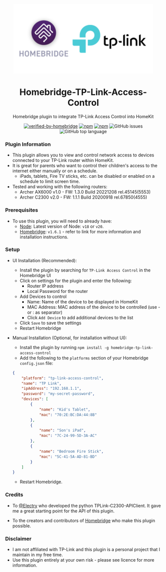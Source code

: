 
<p align="center">
<img src="./images/Homebridge%20TP-Link%20Logo.png" width="450">
</p>

<span align="center">

# Homebridge-TP-Link-Access-Control

Homebridge plugin to integrate TP-Link Access Control into HomeKit

[![verified-by-homebridge](https://badgen.net/badge/homebridge/verified/purple)](https://github.com/homebridge/homebridge/wiki/Verified-Plugins)
[![npm](https://img.shields.io/npm/v/homebridge-tp-link-access-control/latest?label=latest)](https://www.npmjs.com/package/homebridge-tp-link-access-control)
[![npm](https://img.shields.io/npm/dt/homebridge-tp-link-access-control)](https://www.npmjs.com/package/homebridge-tp-link-access-control)
![GitHub issues](https://img.shields.io/github/issues/jgrimard/homebridge-tp-link-access-control)
![GitHub top language](https://img.shields.io/github/languages/top/jgrimard/homebridge-tp-link-access-control)

</span>

### Plugin Information

- This plugin allows you to view and control network access to devices connected to your TP-Link router within HomeKit.
- It is great for parents who want to control their children's access to the internet either manually or on a schedule.
  - iPads, tablets, Fire TV sticks, etc. can be disabled or enabled on a schedule to limit screen time.
- Tested and working with the following routers:
  - Archer AX6000 v1.0 - FW: 1.3.0 Build 20221208 rel.45145(5553)
  - Archer C2300 v2.0 - FW: 1.1.1 Build 20200918 rel.67850(4555)



### Prerequisites

- To use this plugin, you will need to already have:
  - [Node](https://nodejs.org): Latest version of Node: `v18` or `v20`.
  - [Homebridge](https://homebridge.io): `v1.6.1` - refer to link for more information and installation instructions.

### Setup

- UI Installation (Recommended):
  - Install the plugin by searching for `TP-Link Access Control` in the Homebridge UI
  - Click on settings for the plugin and enter the following:
    - Router IP address
    - Local Password for the router
  - Add Devices to control
    - Name: Name of the device to be displayed in HomeKit
    - MAC Address: MAC address of the device to be controlled (use - or : as separator)
    - Click `Add Device` to add additional devices to the list
  - Click `Save` to save the settings
  - Restart Homebridge

- Manual Installation (Optional, for installation without UI):
  - Install the plugin by running `npm install -g homebridge-tp-link-access-control`
  - Add the following to the `platforms` section of your Homebridge `config.json` file:

  ```json
  {
      "platform": "tp-link-access-control",
      "name": "TP Link",
      "ipAddress": "192.168.1.1",
      "password": "my-secret-password",
      "devices": [
          {
              "name": "Kid's Tablet",
              "mac": "70:2E:BC:DA:44:8B"
          },
          {
              "name": "Son's iPad",
              "mac": "7C-24-99-5D-3A-AC"
          },
          {
              "name": "Bedroom Fire Stick",
              "mac": "5C-41-5A-AD-81-BD"
          }
      ]
  }
  ```
  - Restart Homebridge.



### Credits

- To [@Electry](https://github.com/Electry/TPLink-C2300-APIClient) who developed the python TPLink-C2300-APIClient. It gave me a great starting point for the API of this plugin.

- To the creators and contributors of [Homebridge](https://homebridge.io) who make this plugin possible.

### Disclaimer

- I am not affiliated with TP-Link and this plugin is a personal project that I maintain in my free time.
- Use this plugin entirely at your own risk - please see licence for more information.
